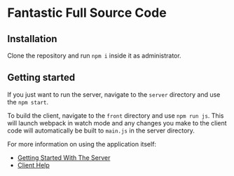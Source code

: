 # Fantastic Full Source Code

## Installation

Clone the repository and run `npm i` inside it as administrator.

## Getting started

If you just want to run the server, navigate to the `server` directory and use the `npm start`.

To build the client, navigate to the `front` directory and use `npm run js`. This will launch webpack in watch mode and any changes you make to the client code will automatically be built to `main.js` in the server directory.

For more information on using the application itself:
- [Getting Started With The Server](server/src/help/starting_server.md)
- [Client Help](server/src/help/index.md)